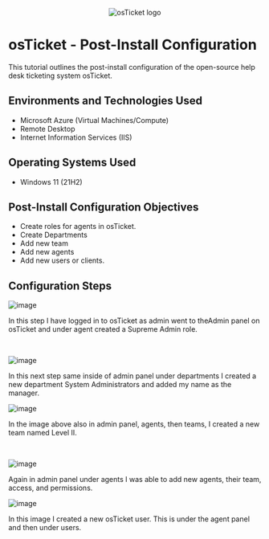 <p align="center">
<img src="https://i.imgur.com/Clzj7Xs.png" alt="osTicket logo"/>
</p>

<h1>osTicket - Post-Install Configuration</h1>
This tutorial outlines the post-install configuration of the open-source help desk ticketing system osTicket.<br />




<h2>Environments and Technologies Used</h2>

- Microsoft Azure (Virtual Machines/Compute)
- Remote Desktop
- Internet Information Services (IIS)

<h2>Operating Systems Used </h2>

- Windows 11</b> (21H2)

<h2>Post-Install Configuration Objectives</h2>

- Create roles for agents in osTicket.
- Create Departments
- Add new team 
- Add new agents
- Add new users or clients.

<h2>Configuration Steps</h2>

<p>

![image](https://github.com/user-attachments/assets/083e8b08-ccf1-4bcc-84e3-b2dc571988d1)

</p>
<p>
In this step I have logged in to osTicket as admin went to theAdmin panel on osTicket and under agent created a Supreme Admin role.
</p>
<br />

<p>

![image](https://github.com/user-attachments/assets/315b4c20-bea5-44d3-979d-6949e638ea41)

</p>

</p>  In this next step same inside of admin panel under departments I created a new department System Administrators and added my name as the manager.


<br />

<p>

  

![image](https://github.com/user-attachments/assets/5c04b3d6-8f00-4b87-9d2d-26ef143fb973)

</p>
<p>

  
In the image above also in admin panel, agents, then teams, I created a new team named Level II. 
</p>
<br />


![image](https://github.com/user-attachments/assets/b1eeec3a-909e-467c-befb-559c3b1f11f1)


Again in admin panel under agents I was able to add new agents, their team, access, and permissions. 


![image](https://github.com/user-attachments/assets/8a0058ec-74c8-4d6e-9a68-9c10e743483f)


In this image I created a new osTicket user.  This is under the agent panel and then under users. 






